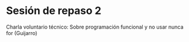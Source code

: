 # Sesión de repaso 2

Charla voluntario técnico:
Sobre programación funcional y no usar nunca for (Guijarro)
